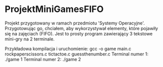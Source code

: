 # ProjektMiniGamesFIFO

Projekt przygotowany w ramach przedmiotu 'Systemy Operacyjne'. Przygotowując go, chciałem, aby wykorzystywał elementy, które pojawiły się na zajęciach (FIFO).
Jest to prosty program zawierający 3 tekstowe mini-gry na 2 terminale.

Przykładowa kompilacja i uruchomienie:
gcc -o game main.c rockpaperscissors.c tictactoe.c guessthenumber.c
Terminal numer 1:
./game 1
Terminal numer 2:
./game 2
